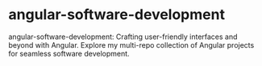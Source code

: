 # angular-software-development
angular-software-development: Crafting user-friendly interfaces and beyond with Angular. Explore my multi-repo collection of Angular projects for seamless software development.
